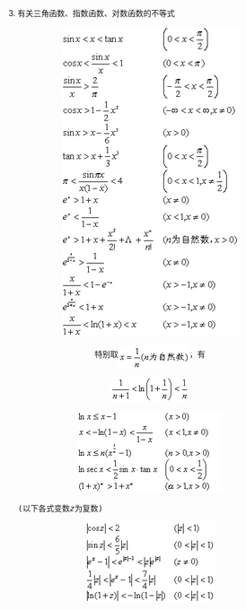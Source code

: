 <div class=Section1>
<p><span lang=EN-US>3. </span><span lang=ZH-CN>有关三角函数、指数函数、对数函数的不等式</span></p>
<p align=center style='text-align:center'><sub><span lang=EN-US><img width=315
height=553 src="res/17e9d95da129bdd93c34fb6cc6aaaa52_5334_files/image002.gif"
u1:shapes="_x0000_i1025"></span></sub></p>
<p align=center style='text-align:center'><span lang=ZH-CN>特别取</span><sub><span
lang=EN-US><img width=127 height=41
src="res/17e9d95da129bdd93c34fb6cc6aaaa52_5334_files/image004.gif" u1:shapes="_x0000_i1034"
align=absmiddle></span></sub><span lang=ZH-CN>，有</span></p>
<p align=center style='text-align:center'><sub><span lang=EN-US
style='font-family:"Times New Roman"'><img width=140 height=45
src="res/17e9d95da129bdd93c34fb6cc6aaaa52_5334_files/image006.gif" u1:shapes="_x0000_i1035"></span></sub></p>
<p align=center style='text-align:center'><sub><span lang=EN-US
style='font-family:"Times New Roman"'><img width=259 height=145
src="res/17e9d95da129bdd93c34fb6cc6aaaa52_5334_files/image008.gif" u1:shapes="_x0000_i1026"></span></sub></p>
<pre style='text-align:justify;text-justify:inter-ideograph'><span lang=EN-US>&nbsp; (</span><span
lang=ZH-CN>以下各式变数</span><i><span lang=EN-US>z</span></i><span lang=ZH-CN>为复数</span><span
lang=EN-US>)</span></pre>
<p align=center style='text-align:center'><sub><span lang=EN-US
style='font-family:"Times New Roman"'><img width=231 height=145
src="res/17e9d95da129bdd93c34fb6cc6aaaa52_5334_files/image010.gif" u1:shapes="_x0000_i1027"></span></sub></p>
</div>